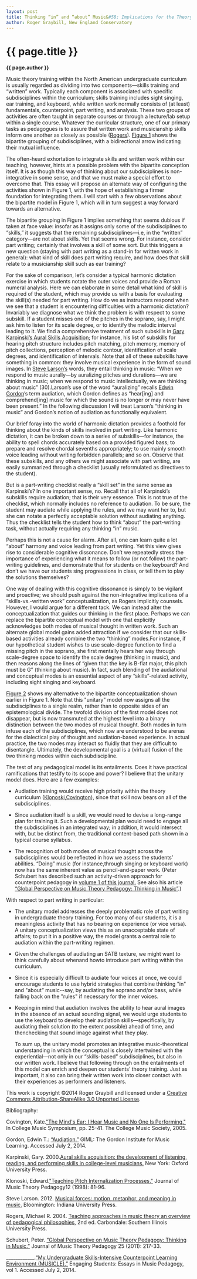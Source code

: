 ```yaml
---
layout: post
title: Thinking “in” and “about” Music&#58; Implications for the Theory Curriculum
author: Roger Graybill, New England Conservatory
---
```


{{ page.title }}
================
**{{ page.author }}**

Music theory training within the North American undergraduate curriculum is usually regarded as dividing into two components—skills training and “written” work. Typically each component is associated with specific subdisciplines within the curriculum; skills training includes sight singing, ear training, and keyboard, while written work normally consists of (at least) fundamentals, counterpoint, part writing, and analysis. These two groups of activities are often taught in separate courses or through a lecture/lab setup within a single course. Whatever the curricular structure, one of our primary tasks as pedagogues is to assure that written work and musicianship skills inform one another as closely as possible ([Rogers](https://www.google.com/url?q=https%3A%2F%2Fopenlibrary.org%2Fbooks%2FOL3471054M%2FTeaching_approaches_in_music_theory&sa=D&sntz=1&usg=AFQjCNH0Y8cAy2_OAze4ZyDcAhhxIrdkmA)). [Figure 1](https://docs.google.com/file/d/0B--kPtVQThA5M29ETHdJU21BU0k/edit%20) shows the bipartite grouping of subdisciplines, with a bidirectional arrow indicating their mutual influence.

The often-heard exhortation to integrate skills and written work within our teaching, however, hints at a possible problem with the bipartite conception itself. It is as though this way of thinking about our subdisciplines is non-integrative in some sense, and that we must make a special effort to overcome that. This essay will propose an alternate way of configuring the activities shown in Figure 1, with the hope of establishing a firmer foundation for integrating them. I will start with a few observations about the bipartite model in Figure 1, which will in turn suggest a way forward towards an alternative.

The bipartite grouping in Figure 1 implies something that seems dubious if taken at face value: insofar as it assigns only some of the subdisciplines to “skills,” it suggests that the remaining subdisciplines—i.e, in the “written” category—are not about skills. Yet that seems wrong. For instance, consider part writing; certainly that involves a skill of some sort. But this triggers a new question (staying with part writing as a stand-in for written work in general): what kind of skill does part writing require, and how does that skill relate to a musicianship skill such as ear training? 

For the sake of comparison, let’s consider a typical harmonic dictation exercise in which students notate the outer voices and provide a Roman numeral analysis. Here we can elaborate in some detail what kind of skill is required of the student, which may provide us with a basis for evaluating the skill(s) needed for part writing. How do we as instructors respond when we see that a student is encountering difficulties with a harmonic dictation? Invariably we diagnose what we think the problem is with respect to some subskill. If a student misses one of the pitches in the soprano, say, I might ask him to listen for its scale degree, or to identify the melodic interval leading to it. We find a comprehensive treatment of such subskills in [Gary Karpinski’s Aural Skills Acquisition](https://www.google.com/url?q=https%3A%2F%2Fopenlibrary.org%2Fworks%2FOL5736751W%2FAural_Skills_Acquisition&sa=D&sntz=1&usg=AFQjCNELhXpV3Zni9YDgJwvCmB1Gxcr_ZQ); for instance, his list of subskills for hearing pitch structure includes pitch matching, pitch memory, memory of pitch collections, perception of melodic contour, identification of scale degrees, and identification of intervals. Note that all of these subskills have something in common: they involve musical experience in the form of sound images. In [Steve Larson’s](https://www.google.com/url?q=https%3A%2F%2Fopenlibrary.org%2Fworks%2FOL16142046W%2FMusical_forces&sa=D&sntz=1&usg=AFQjCNEZpcbostSatUT6I-xEyV0zrAUjCw) words, they entail thinking in music: “When we respond to music aurally—by auralizing pitches and durations—we are thinking in music; when we respond to music intellectually, we are thinking about music” (30).Larson’s use of the word “auralizing” recalls [Edwin Gordon](http://www.google.com/url?q=http%3A%2F%2Fgiml.org%2Fmlt%2Faudiation%2F&sa=D&sntz=1&usg=AFQjCNH_D2ntRgaEmLEQFkaGq6ygcoAr6w)’s term audiation, which Gordon defines as “hear[ing] and comprehend[ing] music for which the sound is no longer or may never have been present.” In the following discussion I will treat Larson’s “thinking in music” and Gordon’s notion of audiation as functionally equivalent.

Our brief foray into the world of harmonic dictation provides a foothold for thinking about the kinds of skills involved in part writing. Like harmonic dictation, it can be broken down to a series of subskills—for instance, the ability to spell chords accurately based on a provided figured bass; to prepare and resolve chordal sevenths appropriately; to use mainly smooth voice leading without writing forbidden parallels; and so on. Observe that these subskills, and any others we might associate with part writing, are easily summarized through a checklist (usually reformulated as directives to the student).

But is a part-writing checklist really a “skill set” in the same sense as Karpinski’s? In one important sense, no. Recall that all of Karpinski’s subskills require audiation; that is their very essence. This is not true of the checklist, which normally includes no reference to audiation. To be sure, the student may audiate while applying the rules, and we may want her to, but she can notate a perfectly acceptable solution without audiating anything. Thus the checklist tells the student how to think “about” the part-writing task, without actually requiring any thinking “in” music.

Perhaps this is not a cause for alarm. After all, one can learn quite a lot “about” harmony and voice leading from part writing. Yet this view gives rise to considerable cognitive dissonance. Don’t we repeatedly stress the importance of experiencing what it means to follow (or not follow) the part-writing guidelines, and demonstrate that for students on the keyboard? And don’t we have our students sing progressions in class, or tell them to play the solutions themselves? 

One way of dealing with this cognitive dissonance is simply to be vigilant and proactive; we should push against the non-integrative implications of a “skills-vs.-written work” conceptualization, as Rogers implicitly counsels. However, I would argue for a different tack. We can instead alter the conceptualization that guides our thinking in the first place. Perhaps we can replace the bipartite conceptual model with one that explicitly acknowledges both modes of musical thought in written work. Such an alternate global model gains added attraction if we consider that our skills-based activities already combine the two “thinking” modes.For instance, if our hypothetical student wishes to use scale-degree function to find a missing pitch in the soprano, she first mentally hears her way through scale-degree space to identify the scale degree (thinking in music), and then reasons along the lines of “given that the key is B-flat major, this pitch must be G” (thinking about music). In fact, such blending of the audiational and conceptual modes is an essential aspect of any “skills”-related activity, including sight singing and keyboard. 

[Figure 2](https://docs.google.com/file/d/0B--kPtVQThA5MXhHQmxlUkZweWs/edit) shows my alternative to the bipartite conceptualization shown earlier in Figure 1. Note that this "unitary" model now assigns all the subdisciplines to a single realm, rather than to opposite sides of an epistemological divide. The twofold division of the first model does not disappear, but is now transmuted at the highest level into a binary distinction between the two modes of musical thought. Both modes in turn infuse each of the subdisciplines, which now are understood to be arenas for the dialectical play of thought and audiation-based experience. In actual practice, the two modes may interact so fluidly that they are difficult to disentangle. Ultimately, the developmental goal is a (virtual) fusion of the two thinking modes within each subdiscipline. 

The test of any pedagogical model is its entailments. Does it have practical ramifications that testify to its scope and power? I believe that the unitary model does. Here are a few examples:

-   Audiation training would receive high priority within the theory curriculum ([Klonoski](http://www.google.com/url?q=http%3A%2F%2Fjmtp.ou.edu%2Fjournal-article%2Fteaching-pitch-internalization-processes&sa=D&sntz=1&usg=AFQjCNGNsFceWnp5G-A-WAx9UyZ6M8dTwQ)[,](http://www.google.com/url?q=http%3A%2F%2Fjmtp.ou.edu%2Fjournal-article%2Fteaching-pitch-internalization-processes&sa=D&sntz=1&usg=AFQjCNGNsFceWnp5G-A-WAx9UyZ6M8dTwQ)[](http://www.google.com/url?q=http%3A%2F%2Fsymposium.music.org%2Findex.php%3Foption%3Dcom_k2%26view%3Ditem%26id%3D2216%3Athe-minds-ear-i-hear-music-and-no-one-is-performing%26Itemid%3D146&sa=D&sntz=1&usg=AFQjCNF9boRdNHljxt5AbcEGYLefsv8PYQ)[Covington](http://www.google.com/url?q=http%3A%2F%2Fsymposium.music.org%2Findex.php%3Foption%3Dcom_k2%26view%3Ditem%26id%3D2216%3Athe-minds-ear-i-hear-music-and-no-one-is-performing%26Itemid%3D146&sa=D&sntz=1&usg=AFQjCNF9boRdNHljxt5AbcEGYLefsv8PYQ)), since that skill now bears on all of the subdisciplines.

-   Since audiation itself is a skill, we would need to devise a long-range plan for training it. Such a developmental plan would need to engage all the subdisciplines in an integrated way; in addition, it would intersect with, but be distinct from, the traditional content-based path shown in a typical course syllabus.

-   The recognition of both modes of musical thought across the subdisciplines would be reflected in how we assess the students’ abilities. “Doing” music (for instance,through singing or keyboard work) now has the same inherent value as pencil-and-paper work. (Peter Schubert has described such an activity-driven approach for counterpoint pedagogy in [volume 1 of this journal](http://www.google.com/url?q=http%3A%2F%2Fwww.flipcamp.org%2Fengagingstudents%2Fschubert.html&sa=D&sntz=1&usg=AFQjCNHWU6wL0p_qdFS3fkoq9QiqpqIK8g)[.](http://www.google.com/url?q=http%3A%2F%2Fwww.flipcamp.org%2Fengagingstudents%2Fschubert.html&sa=D&sntz=1&usg=AFQjCNHWU6wL0p_qdFS3fkoq9QiqpqIK8g) See also his article [“Global Perspective on Music Theory Pedagogy: Thinking in Music”](http://www.google.com/url?q=http%3A%2F%2Fjmtp.ou.edu%2Fjournal-article%2Fglobal-perspective-music-theory-pedagogy-thinking-music&sa=D&sntz=1&usg=AFQjCNHmzksub2kzDqISntyqJsAigUCK5A).)

With respect to part writing in particular:

-   The unitary model addresses the deeply problematic role of part writing in undergraduate theory training. For too many of our students, it is a meaningless activity that has no bearing on experience (or vice versa). A unitary conceptualization views this as an unacceptable state of affairs; to put it in a positive way, the model grants a central role to audiation within the part-writing regimen.

-   Given the challenges of audiating an SATB texture, we might want to think carefully about whenand howto introduce part writing within the curriculum.

-   Since it is especially difficult to audiate four voices at once, we could encourage students to use hybrid strategies that combine thinking "in" and "about” music--say, by audiating the soprano and/or bass, while falling back on the "rules" if necessary for the inner voices.

-   Keeping in mind that audiation involves the ability to hear aural images in the absence of an actual sounding signal, we would urge students to use the keyboard to develop their audiation skills—specifically, by audiating their solution (to the extent possible) ahead of time, and thenchecking that sound image against what they play.

    To sum up, the unitary model promotes an integrative music-theoretical understanding in which the conceptual is closely intertwined with the experiential—not only in our “skills-based” subdisciplines, but also in our written work. I believe that following through on the entailments of this model can enrich and deepen our students’ theory training. Just as important, it also can bring their written work into closer contact with their experiences as performers and listeners.



This work is copyright ©2014 Roger Graybill and licensed under a [Creative Commons Attribution-ShareAlike 3.0 Unported License](http://www.google.com/url?q=http%3A%2F%2Fcreativecommons.org%2Flicenses%2Fby-sa%2F3.0%2F&sa=D&sntz=1&usg=AFQjCNG4j2oPozXv2_VqmmLiVAToFtwKdA).

Bibliography:



Covington, Kate.[](http://www.google.com/url?q=http%3A%2F%2Fsymposium.music.org%2Findex.php%3Foption%3Dcom_k2%26view%3Ditem%26id%3D2216%3Athe-minds-ear-i-hear-music-and-no-one-is-performing%26Itemid%3D146&sa=D&sntz=1&usg=AFQjCNF9boRdNHljxt5AbcEGYLefsv8PYQ)["The Mind's Ear: I Hear Music and No One Is Performing."](http://www.google.com/url?q=http%3A%2F%2Fsymposium.music.org%2Findex.php%3Foption%3Dcom_k2%26view%3Ditem%26id%3D2216%3Athe-minds-ear-i-hear-music-and-no-one-is-performing%26Itemid%3D146&sa=D&sntz=1&usg=AFQjCNF9boRdNHljxt5AbcEGYLefsv8PYQ) In College Music Symposium, pp. 25-41. The College Music Society, 2005.



Gordon, Edwin T.: [](http://www.google.com/url?q=http%3A%2F%2Fgiml.org%2Fmlt%2Faudiation%2F&sa=D&sntz=1&usg=AFQjCNH_D2ntRgaEmLEQFkaGq6ygcoAr6w)[“Audiation.”](http://www.google.com/url?q=http%3A%2F%2Fgiml.org%2Fmlt%2Faudiation%2F&sa=D&sntz=1&usg=AFQjCNH_D2ntRgaEmLEQFkaGq6ygcoAr6w) GIML: The Gordon Institute for Music Learning. Accessed July 2, 2014.



Karpinski, Gary. 2000.[](https://www.google.com/url?q=https%3A%2F%2Fopenlibrary.org%2Fworks%2FOL5736751W%2FAural_Skills_Acquisition&sa=D&sntz=1&usg=AFQjCNELhXpV3Zni9YDgJwvCmB1Gxcr_ZQ)[Aural skills acquisition: the development of listening, reading, and performing skills in college-level musicians.](https://www.google.com/url?q=https%3A%2F%2Fopenlibrary.org%2Fworks%2FOL5736751W%2FAural_Skills_Acquisition&sa=D&sntz=1&usg=AFQjCNELhXpV3Zni9YDgJwvCmB1Gxcr_ZQ) New York: Oxford University Press.



Klonoski, Edward.[](http://www.google.com/url?q=http%3A%2F%2Fjmtp.ou.edu%2Fjournal-article%2Fteaching-pitch-internalization-processes&sa=D&sntz=1&usg=AFQjCNGNsFceWnp5G-A-WAx9UyZ6M8dTwQ)["Teaching Pitch Internalization Processes."](http://www.google.com/url?q=http%3A%2F%2Fjmtp.ou.edu%2Fjournal-article%2Fteaching-pitch-internalization-processes&sa=D&sntz=1&usg=AFQjCNGNsFceWnp5G-A-WAx9UyZ6M8dTwQ) Journal of Music Theory Pedagogy12 (1998): 81-96.



Steve Larson. 2012. [](https://www.google.com/url?q=https%3A%2F%2Fopenlibrary.org%2Fworks%2FOL16142046W%2FMusical_forces&sa=D&sntz=1&usg=AFQjCNEZpcbostSatUT6I-xEyV0zrAUjCw)[Musical forces: motion, metaphor, and meaning in music.](https://www.google.com/url?q=https%3A%2F%2Fopenlibrary.org%2Fworks%2FOL16142046W%2FMusical_forces&sa=D&sntz=1&usg=AFQjCNEZpcbostSatUT6I-xEyV0zrAUjCw) Bloomington: Indiana University Press.



Rogers, Michael R. 2004. [](https://www.google.com/url?q=https%3A%2F%2Fopenlibrary.org%2Fbooks%2FOL3471054M%2FTeaching_approaches_in_music_theory&sa=D&sntz=1&usg=AFQjCNH0Y8cAy2_OAze4ZyDcAhhxIrdkmA)[Teaching approaches in music theory an overview of pedagogical philosophies,](https://www.google.com/url?q=https%3A%2F%2Fopenlibrary.org%2Fbooks%2FOL3471054M%2FTeaching_approaches_in_music_theory&sa=D&sntz=1&usg=AFQjCNH0Y8cAy2_OAze4ZyDcAhhxIrdkmA) 2nd ed.  Carbondale: Southern Illinois University Press.

Schubert, Peter. [“Global Perspective on Music Theory Pedagogy: Thinking in Music.”](http://www.google.com/url?q=http%3A%2F%2Fjmtp.ou.edu%2Fjournal-article%2Fglobal-perspective-music-theory-pedagogy-thinking-music&sa=D&sntz=1&usg=AFQjCNHmzksub2kzDqISntyqJsAigUCK5A) Journal of Music Theory Pedagogy 25 (2011): 217-33.

\_\_\_\_\_\_\_\_\_\_\_\_.[](http://www.google.com/url?q=http%3A%2F%2Fwww.flipcamp.org%2Fengagingstudents%2Fschubert.html&sa=D&sntz=1&usg=AFQjCNHWU6wL0p_qdFS3fkoq9QiqpqIK8g)[“My Undergraduate Skills-Intensive Counterpoint Learning Environment (MUSICLE).”](http://www.google.com/url?q=http%3A%2F%2Fwww.flipcamp.org%2Fengagingstudents%2Fschubert.html&sa=D&sntz=1&usg=AFQjCNHWU6wL0p_qdFS3fkoq9QiqpqIK8g) Engaging Students: Essays in Music Pedagogy, vol 1.  Accessed July 2, 2014.




